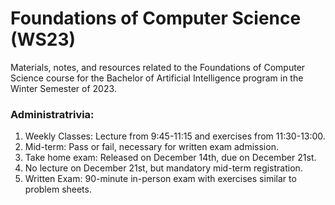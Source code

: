 # Foundations of Computer Science (WS23)
Materials, notes, and resources related to the Foundations of Computer Science course for the Bachelor of Artificial Intelligence program in the Winter Semester of 2023.

### Administratrivia:
1. Weekly Classes: Lecture from 9:45-11:15 and exercises from 11:30-13:00.
2. Mid-term: Pass or fail, necessary for written exam admission.
3. Take home exam: Released on December 14th, due on December 21st.
4. No lecture on December 21st, but mandatory mid-term registration.
5. Written Exam: 90-minute in-person exam with exercises similar to problem sheets.